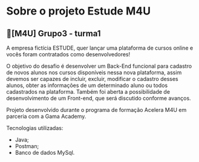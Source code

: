 # Sobre o projeto Estude M4U
## :rocket:[M4U] Grupo3 - turma1 


A empresa fictícia ESTUDE, quer lançar uma plataforma de cursos online e vocês foram contratados como desenvolvedores!

O objetivo do desafio é desenvolver um Back-End funcional para cadastro de novos alunos nos cursos disponíveis nessa nova plataforma, assim devemos ser capazes de incluir, excluir, modificar o cadastro desses alunos, obter as informações de um determinado aluno ou todos cadastrados na plataforma. Também foi aberta a possibilidade de desenvolvimento de um Front-end, que será discutido conforme avanços.

Projeto desenvolvido durante o programa de formação Acelera M4U em parceria com a Gama Academy.

Tecnologias utilizadas:
- Java;
- Postman;
- Banco de dados MySql.
